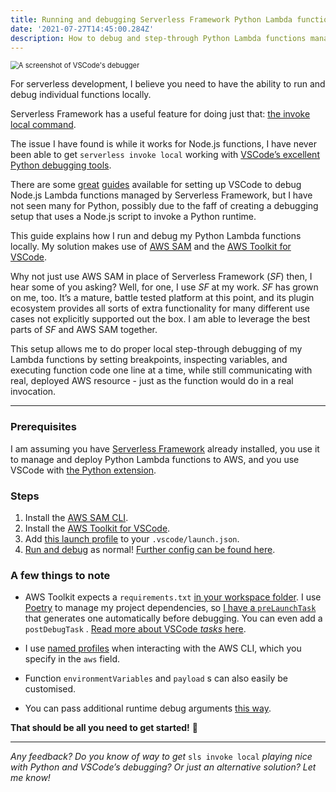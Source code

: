 ```yaml
---
title: Running and debugging Serverless Framework Python Lambda functions locally in VSCode
date: '2021-07-27T14:45:00.284Z'
description: How to debug and step-through Python Lambda functions managed by Serverless Framework in VSCode.
---
```


<img src="https://cdn-images-1.medium.com/max/1200/1*bLLd0QNFNRzQFPJjLGbNIw.png" alt="A screenshot of VSCode's debugger" style="zoom:80%;" />

For serverless development, I believe you need to have the ability to run and debug individual functions locally. 

Serverless Framework has a useful feature for doing just that: [the invoke local command](https://www.serverless.com/framework/docs/providers/aws/cli-reference/invoke-local/).

The issue I have found is while it works for Node.js functions, I have never been able to get `serverless invoke local` working with [VSCode’s excellent Python debugging tools](https://code.visualstudio.com/docs/python/debugging).

There are some [great](https://hackernoon.com/running-and-debugging-aws-lambda-functions-locally-with-the-serverless-framework-and-vs-code-a254e2011010) [guides](https://www.youtube.com/watch?v=xaBAZm2jfXQ) available for setting up VSCode to debug Node.js Lambda functions managed by Serverless Framework, but I have not seen many for Python, possibly due to the faff of creating a debugging setup that uses a Node.js script to invoke a Python runtime.

This guide explains how I run and debug my Python Lambda functions locally. My solution makes use of [AWS SAM](https://aws.amazon.com/serverless/sam/) and the [AWS Toolkit for VSCode](https://aws.amazon.com/visualstudiocode/).

Why not just use AWS SAM in place of Serverless Framework (*SF*) then, I hear some of you asking? Well, for one, I use *SF* at my work. *SF* has grown on me,  too. It’s a mature, battle tested platform at this point, and its plugin ecosystem provides all sorts of extra functionality for many different use cases not explicitly supported out the box. I am able to leverage the best parts of *SF* and AWS SAM together.

This setup allows me to do proper local step-through debugging of my Lambda functions by setting breakpoints, inspecting variables, and executing function code one line at a time, while still communicating with real, deployed AWS resource - just as the function would do in a real invocation.

---

### Prerequisites

I am assuming you have [Serverless Framework](https://www.serverless.com/framework/docs/getting-started/) already installed, you use it to manage and deploy Python Lambda functions to AWS, and you use VSCode with [the Python extension](http://marketplace.visualstudio.com/items?itemName=ms-python.python).

### Steps

1. Install the [AWS SAM CLI](https://docs.aws.amazon.com/serverless-application-model/latest/developerguide/serverless-sam-cli-install.html).
2. Install the [AWS Toolkit for VSCode](https://docs.aws.amazon.com/toolkit-for-vscode/latest/userguide/setup-toolkit.html).
3. Add [this launch profile](https://gist.github.com/Luke-Rogerson/c6b12de65cec7af346d1c68444671cd6) to your `.vscode/launch.json`.
4. [Run and debug](https://code.visualstudio.com/docs/editor/debugging#_start-debugging) as normal! [Further config can be found here](https://docs.aws.amazon.com/toolkit-for-vscode/latest/userguide/serverless-apps-run-debug-config-ref.html).

### **A few things to note**

- AWS Toolkit expects a `requirements.txt` [in your workspace folder](https://docs.aws.amazon.com/toolkit-for-vscode/latest/userguide/serverless-apps-run-debug-no-template.html). I use [Poetry](https://python-poetry.org/) to manage my project dependencies, so [I have a `preLaunchTask`](https://gist.github.com/Luke-Rogerson/81d5c4744b6fafdcbdaee66f348e0b65) that generates one automatically before debugging. You can even add a `postDebugTask` . [Read more about VSCode *tasks* here](https://code.visualstudio.com/docs/editor/tasks).

- I use [named profiles](https://docs.aws.amazon.com/cli/latest/userguide/cli-configure-profiles.html) when interacting with the AWS CLI, which you specify in the `aws` field.
- Function `environmentVariables` and `payload` s can also easily be customised.
- You can pass additional runtime debug arguments [this way](https://docs.aws.amazon.com/serverless-application-model/latest/developerguide/serverless-sam-cli-using-debugging-additional-arguments.html).

**That should be all you need to get started!** 👟

---

*Any feedback? Do you know of way to get* `sls invoke local` *playing nice with Python and VSCode’s debugging? Or just an alternative solution? Let me know!*
